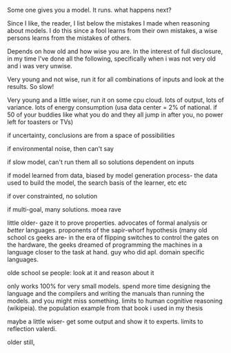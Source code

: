 Some one gives you a model. It runs. what happens next?

Since I like, the reader, I list below the mistakes
I made when reasoning about models.  I do this since
a fool learns from their own mistakes, a wise
persons learns from the mistakes of others.

Depends on how old and how wise you are. In the
interest of full disclosure, in my time I've done
all the following, specifically when i was not very
old and i was very unwise.

Very young and not wise, run it for all combinations
of inputs and look at the results. So slow!

Very young and a little wiser, run it on some cpu
cloud. lots of output, lots of variance. lots of
energy consumption (usa data center = 2% of
national. if 50 of your buddies like what you do and
they all jump in after you, no power left for
toasters or TVs)

if uncertainty, conclusions are from a space of possibilities

if environmental noise, then can't say

if slow model, can't run them all so solutions
dependent on inputs

if model learned from data, biased by model
generation process- the data used to build the
model, the search basis of the learner, etc etc

if over constrainted, no solution

if multi-goal, many solutions. moea rave

little older- gaze it to prove properties. advocates
of formal analysis or _better_ languages. proponents
of the sapir-whorf hypothesis (many old school cs
geeks are- in the era of flipping switches to
control the gates on the hardware, the geeks dreamed
of programming the machines in a language closer to
the task at hand. guy who did apl. domain specific
languages.

olde school se people: look at it and reason about it

only works 100% for very small models. spend more time designing the
language and the compilers and writing the manuals than running
the models.
and you
might miss something. limits to human cognitive
reasoning (wikipeia). the population example from
that book i used in my thesis

maybe a little wiser- get some output and show it to
experts. limits to reflection valerdi.

older still, 
